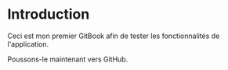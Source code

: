 # Introduction

Ceci est mon premier GitBook afin de tester les fonctionnalités de l'application.

Poussons-le maintenant vers GitHub.

